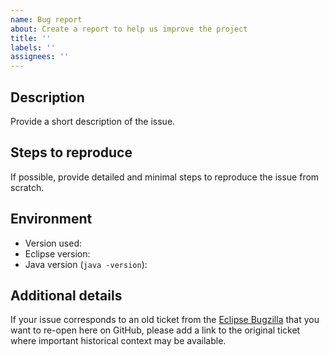 ```yaml
---
name: Bug report
about: Create a report to help us improve the project
title: ''
labels: ''
assignees: ''
---
```


## Description

Provide a short description of the issue.

## Steps to reproduce

If possible, provide detailed and minimal steps to reproduce the issue from scratch.

## Environment

* Version used:
* Eclipse version:
* Java version (`java -version`):

## Additional details

If your issue corresponds to an old ticket from the [Eclipse Bugzilla](https://bugs.eclipse.org/bugs/) that you want to re-open here on GitHub, please add a link to the original ticket where important historical context may be available.
